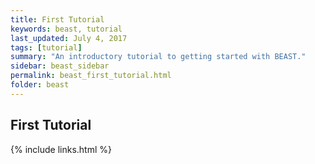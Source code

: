 ```yaml
---
title: First Tutorial
keywords: beast, tutorial
last_updated: July 4, 2017
tags: [tutorial]
summary: "An introductory tutorial to getting started with BEAST."
sidebar: beast_sidebar
permalink: beast_first_tutorial.html
folder: beast
---
```


## First Tutorial

{% include links.html %}
